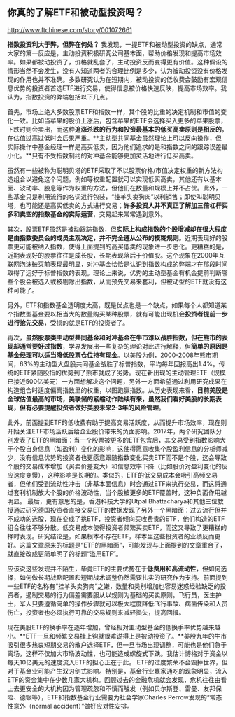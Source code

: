 ## 你真的了解ETF和被动型投资吗？
http://www.ftchinese.com/story/001072661


**指数投资利大于弊，但弊在何处？**
我发现，一提ETF和被动型投资的缺点，通常大家的第一反应是，主动投资积极研究公司基本面，帮助价格发现和提高市场效率。如果都被动投资了，价格就乱套了，主动投资反而变得更有价值。这种假设的情形当然不会发生，没有人知道两者的合理比例是多少，认为被动投资没有价格发现的作用也并不准确。多数研究认为在短期内，被动投资的低收费会鼓励有宏观信息优势的投资者首选ETF进行交易，使得信息被价格快速反映，提高市场效率。我认为，指数投资的弊端包括以下几点。

首先，市场上绝大多数股票ETF和指数一样，其个股的比重的决定机制和市值的变化一致。比如当苹果的股价上涨后，包含苹果的ETF会选择买入更多的苹果股票，下跌时则会卖出，而这种**追涨杀跌的行为和投资最基本的低买高卖原则是相反的**，在估值过高过低时会后果严重。**主动型共同基金虽然理论上可以反向操作，但实际操作中基金经理一样是高买低卖，因为他们追求的是和指数之间的跟踪误差最小化。**只有不受指数制约的对冲基金能够更加灵活地进行低买高卖。


虽然有一些被称为聪明贝塔的ETF采取了不以股票价格/市值决定权重的新方法构造组合以避免这个问题，例如等权重配置就可以实现低买高卖，其他还有以基本面、波动率、股息等作为权重的方法，但他们在数量和规模上并不占优。此外，一些基金只是利用流行的名词进行包装，“挂羊头卖狗肉”以利销售；即使叫聪明贝塔，也可能还是高买低卖的方式进行交易；**许多投资人并不真正了解加三倍杠杆买多和卖空的指数基金的实际运营**，交易起来常常遇到意外。

其次，股票ETF虽然是被动跟踪指数，但**实际上构成指数的个股增减却在很大程度是由指数委员会的成员主观决定，并不完全遵从公布的模糊规则**。近期表现好的股票更可能被纳入指数，使得上面提到的高买低卖的现象进一步恶化。更糟糕的是，近期表现好的股票往往是成长股，长期表现落后于价值股。这个现象在2000年互联网泡沫破灭前表现最明显，对冲基金恰恰是认识到指数构成的弊端才在那段时间取得了远好于标普指数的表现。理论上来说，优秀的主动型基金有机会提前判断哪些个股会被选入或被剔除出指数，从而预先交易来套利，但被动型的ETF就没有这种可能了。

另外，ETF和指数基金透明度太高，既是优点也是一个缺点，如果每个人都知道某个指数型基金要以相当大的数量购买某种股票，就有可能出现机会**投资者提前一步进行抢先交易**，受损的就是ETF的投资者了。

再次，**虽然股票类主动型共同基金和对冲基金在牛市难以战胜指数，但在熊市的表现却通常要好过指数**，学界发展出一些复杂的理论对此进行解释，但**简单的原因是基金经理可以适当降低股票仓位持有现金**。以美股为例，2000-2008年熊市期间，63%的主动型大盘股共同基金战胜了标普指数，平均每年回报高出1.4%。传统的ETF紧随股指的优势到了熊市就成了劣势。现在新出现的主动管理ETF（规模已接近500亿美元）一方面想解决这个问题，另外一方面希望通过利用研究成果在构造组合时适度偏离指数里的权重，以图跑赢指数。从历史表现来看，**目前美股是全球估值最高的市场，美联储的紧缩动作陆续有来，虽然我们看好美股的长期表现，但有必要提醒投资者做好美股未来2-3年的风险管理**。

此外，前面提到ETF的低收费有助于提高交易活跃度，从而提升市场效率，现在则开始关注ETF市场活跃后给企业股价带来的负面影响。2017年，两个研究团队分别发表了ETF的黑暗面：当一个股票被更多的ETF包含后，其交易受到指数影响大于个股自身信息（如盈利）变化的影响，这使得愿意收集个股盈利信息的分析师减少，没有信息优势的投资者也更愿意跟随指数变化买卖ETF而不是个股，这会导致个股的交易成本增加（买卖价差变大）和信息效率下降（比如股价对盈利变化的反应速度变慢），这种影响是长期的。类似的，ETF的低交易成本会吸引高频交易者，但他们受到流动性冲击（非基本面信息）时会通过ETF来执行交易，而这将通过套利机制放大个股的价格波动性，当个股被更多的ETF覆盖时，这种负面作用越明显。
最后，更有意思的是，香港科技大学的Utpal Bhattacharya和其他三位教授通过研究德国投资者直接交易ETF的数据发现了另外一个黑暗面：过去流行但并不成功的选股，现在变成了挑ETF，投资者倾向买收费贵的ETF，他们构造的ETF组合往往不够分散。低交易成本使得投资者频繁买卖ETF，而这又导致了更糟糕的择时表现。研究结论是，如果根本不存在ETF，样本里这些投资者的业绩反而更好。这篇文章原来的标题是“ETF的黑暗面”，可能发现与上面提到的文章重合了，就直接改成更简单明了的标题“滥用ETF”。

应该说这些发现并不陌生，毕竟ETF的主要优势在于**低费用和高流动性**，但如何选择，如何做长期战略配置和短期战术调整仍然需要扎实的研究作为支持。前面提到一些ETF的名称有“挂羊头卖狗肉”之嫌，数量和类别增加也容易迷惑经验缺乏的投资者，遏制交易的行为偏差需要服从以规则为基础的买卖原则。飞行员，医生护士，军人只要遵循简单的操作步骤就可以极大程度降低飞行事故、病菌传染和人员伤亡，投资者也必须执行可靠的交易规则来减轻损失，提高回报。


现在美股ETF的换手率在逐年增加，曾经相对主动型基金的低换手率优势越来越小。**ETF一旦和频繁交易挂上钩就很难说得上是被动投资了。**美股九年的牛市吸引很多热衷短期交易的散户选择ETF，但一旦市场出现调整，可能也是他们急于离场，这样不仅加大市场波动性，也可能造成螺旋式下跌。我估计博格对于资金以每天10亿美元的速度流入ETF的担心正在于此。
ETF的过度繁荣不会毁掉世界，但对于基金业可能产生双刃剑式影响。特别是，基金行业赢家通吃的现象明显，流入ETF的资金集中在少数几家大机构。回顾过去的金融危机就会发现，危机往往由看上去更安全的大机构因为管理疏忽和不慎而触发（例如贝尔斯登、雷曼、友邦保险、德银等），ETF和指数基金行业需要为社会学家Charles Perrow发现的“常态性意外（normal accident）”做好应对性安排。

